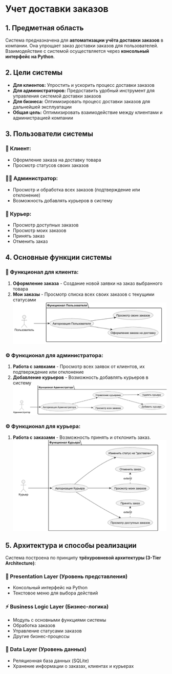 # Учет доставки заказов

## 1. Предметная область

Система предназначена для **автоматизации учёта доставки заказов** в компании. Она упрощает заказ доставки заказов для пользователей. Взаимодействие с системой осуществляется через **консольный интерфейс на Python**.

## 2. Цели системы

- **Для клиентов:** Упростить и ускорить процесс доставки заказов
- **Для администраторов:** Предоставить удобный инструмент для управления системой доставки заказов
- **Для бизнеса:** Оптимизировать процесс доставки заказов для дальнейшей эксплуатации
- **Общая цель:** Оптимизировать взаимодействие между клиентами и администрацией компании

## 3. Пользователи системы

### 👤 Клиент:
- Оформление заказа на доставку товара
- Просмотр статусов своих заказов

### 👨‍💼 Администратор:
- Просмотр и обработка всех заказов (подтверждение или отклонение)
- Возможность добавлять курьеров в систему

### 👨‍ Курьер:
- Просмотр доступных заказов
- Просмотр моих заказов
- Принять заказ
- Отменить заказ

## 4. Основные функции системы

### 🛒 Функционал для клиента:
1. **Оформление заказа** - Создание новой заявки на заказ выбранного товара
2. **Мои заказы** - Просмотр списка всех своих заказов с текущими статусами
![img_5.png](png/img_5.png)

### ⚙️ Функционал для администратора:
1. **Работа с заявками** - Просмотр всех заявок от клиентов, их подтверждение или отклонение
2. **Добавление курьеров** - Возможность добавлять курьеров в систему
![img.png](png/img.png)

### ⚙️ Функционал для курьера:
1. **Работа с заказами** - Возможность принять и отклонить заказ.
![img_3.png](png/img_3.png)

## 5. Архитектура и способы реализации

Система построена по принципу **трёхуровневой архитектуры (3-Tier Architecture)**:

### 🎯 Presentation Layer (Уровень представления)
- Консольный интерфейс на Python
- Текстовое меню для выбора действий

### ⚡ Business Logic Layer (Бизнес-логика)
- Модуль с основными функциями системы
- Обработка заказов
- Управление статусами заказов
- Другие бизнес-процессы

### 💾 Data Layer (Уровень данных)
- Реляционная база данных (SQLite)
- Хранение информации о заказах, клиентах и курьерах
